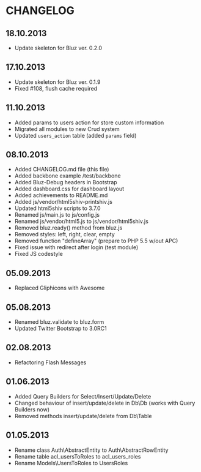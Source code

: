 CHANGELOG
=========

18.10.2013
------------------
* Update skeleton for Bluz ver. 0.2.0

17.10.2013
------------------
* Update skeleton for Bluz ver. 0.1.9
* Fixed #108, flush cache required

11.10.2013
------------------
* Added params to users action for store custom information
* Migrated all modules to new Crud system
* Updated `users_action` table (added `params` field)

08.10.2013
------------------
* Added CHANGELOG.md file (this file)
* Added backbone example /test/backbone
* Added Bluz-Debug headers in Bootstrap
* Added dashboard.css for dashboard layout
* Added achievements to README.md
* Added js/vendor/html5shiv-printshiv.js
* Updated html5shiv scripts to 3.7.0
* Renamed js/main.js to js/config.js
* Renamed js/vendor/html5.js to js/vendor/html5shiv.js
* Removed bluz.ready() method from bluz.js
* Removed styles: left, right, clear, empty
* Removed function "defineArray" (prepare to PHP 5.5 w/out APC)
* Fixed issue with redirect after login (test module)
* Fixed JS codestyle

05.09.2013
------------------
* Replaced Gliphicons with Awesome

05.08.2013
------------------
* Renamed bluz.validate to bluz.form
* Updated Twitter Bootstrap to 3.0RC1

02.08.2013
------------------
* Refactoring Flash Messages

01.06.2013
------------------
* Added Query Builders for Select/Insert/Update/Delete
* Changed behaviour of insert/update/delete in Db\Db (works with Query Builders now)
* Removed methods insert/update/delete from Db\Table

01.05.2013
------------------
* Rename class Auth\AbstractEntity to Auth\AbstractRowEntity
* Rename table acl_usersToRoles to acl_users_roles
* Rename Models\UsersToRoles to UsersRoles
